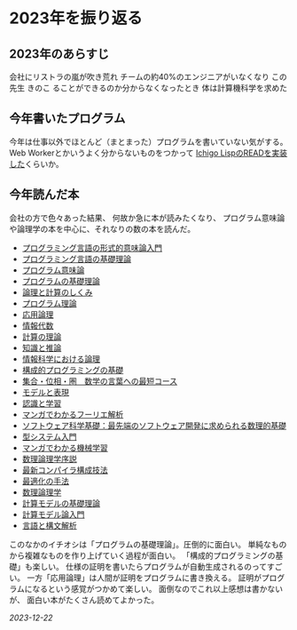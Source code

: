 # 2023年を振り返る

## 2023年のあらすじ

会社にリストラの嵐が吹き荒れ
チームの約40%のエンジニアがいなくなり
この先生
きのこ
ることができるのか分からなくなったとき
体は計算機科学を求めた

## 今年書いたプログラム

今年は仕事以外でほとんど（まとまった）プログラムを書いていない気がする。
Web Workerとかいうよく分からないものをつかって
[Ichigo LispのREADを実装した](/2023/read.html)くらいか。

## 今年読んだ本

会社の方で色々あった結果、
何故か急に本が読みたくなり、
プログラム意味論や論理学の本を中心に、それなりの数の本を読んだ。

* [プログラミング言語の形式的意味論入門](https://www.amazon.co.jp/dp/4621307630)
* [プログラミング言語の基礎理論](https://www.amazon.co.jp/dp/4320124502)
* [プログラム意味論](https://www.amazon.co.jp/dp/4320026578)
* [プログラムの基礎理論](https://www.amazon.co.jp/dp/4000103539)
* [論理と計算のしくみ](https://www.amazon.co.jp/dp/4007305803/)
* [プログラム理論](https://www.amazon.co.jp/dp/B000JA12VM)
* [応用論理](https://www.amazon.co.jp/dp/4320026519)
* [情報代数](https://www.amazon.co.jp/dp/4320026527)
* [計算の理論](https://www.amazon.co.jp/dp/4320026543)
* [知識と推論](https://www.amazon.co.jp/dp/4320026608)
* [情報科学における論理](https://www.amazon.co.jp/dp/4535608148)
* [構成的プログラミングの基礎](https://www.amazon.co.jp/dp/4795268673)
* [集合・位相・圏　数学の言葉への最短コース](https://www.amazon.co.jp/dp/B08KQ5LWTB)
* [モデルと表現](https://www.amazon.co.jp/dp/4000103571)
* [認識と学習](https://www.amazon.co.jp/dp/4000103563)
* [マンガでわかるフーリエ解析](https://www.amazon.co.jp/gp/product/B00UAE7F86/)
* [ソフトウェア科学基礎：最先端のソフトウェア開発に求められる数理的基礎](https://www.amazon.co.jp/gp/product/B07C8FH9XK)
* [型システム入門](https://www.amazon.co.jp/dp/4274069117)
* [マンガでわかる機械学習](https://www.amazon.co.jp/gp/product/B07H2B56RT/)
* [数理論理学序説](https://www.amazon.co.jp/dp/4320019431)
* [最新コンパイラ構成技法](https://www.amazon.co.jp/dp/4798114685)
* [最適化の手法](https://www.amazon.co.jp/dp/4320026640)
* [数理論理学](https://www.amazon.co.jp/dp/4320016823)
* [計算モデルの基礎理論](https://www.amazon.co.jp/dp/4000103520)
* [計算モデル論入門](https://www.amazon.co.jp/dp/4781911358)
* [言語と構文解析](https://www.amazon.co.jp/dp/4320026551)

このなかのイチオシは「プログラムの基礎理論」。圧倒的に面白い。
単純なものから複雑なものを作り上げていく過程が面白い。
「構成的プログラミングの基礎」も楽しい。
仕様の証明を書いたらプログラムが自動生成されるのってすごい。
一方「応用論理」は人間が証明をプログラムに書き換える。
証明がプログラムになるという感覚がつかめて楽しい。
面倒なのでこれ以上感想は書かないが、
面白い本がたくさん読めてよかった。

*2023-12-22*
